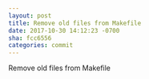 ```yaml
---
layout: post
title: Remove old files from Makefile
date: 2017-10-30 14:12:23 -0700
sha: fcc6556
categories: commit
---
```

Remove old files from Makefile
